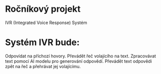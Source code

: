# Ročníkový projekt
IVR (Integrated Voice Response) Systém
# Systém IVR bude:
Odpovídat na příchozí hovory.
Převádět řeč volajícího na text.
Zpracovávat text pomocí AI modelu pro generování odpovědí.
Převádět text odpovědi zpět na řeč a přehrávat jej volajícímu.
